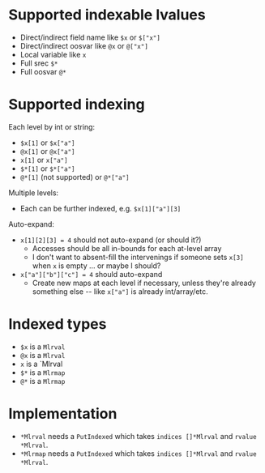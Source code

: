 # Supported indexable lvalues

* Direct/indirect field name like `$x` or `$["x"]`
* Direct/indirect oosvar like `@x` or `@["x"]`
* Local variable like `x`
* Full srec `$*`
* Full oosvar `@*`

# Supported indexing

Each level by int or string:

* `$x[1]` or `$x["a"]`
* `@x[1]` or `@x["a"]`
* `x[1]` or `x["a"]`
* `$*[1]` or `$*["a"]`
* `@*[1]` (not supported) or `@*["a"]`

Multiple levels:

* Each can be further indexed, e.g. `$x[1]["a"][3]`

Auto-expand:

* `x[1][2][3] = 4` should not auto-expand (or should it?)
  * Accesses should be all in-bounds for each at-level array
  * I don't want to absent-fill the intervenings if someone sets `x[3]` when `x` is empty ... or maybe I should?
* `x["a"]["b"]["c"] = 4` should auto-expand
  * Create new maps at each level if necessary, unless they're already something else -- like `x["a"]` is already int/array/etc.

# Indexed types

* `$x` is a `Mlrval`
* `@x` is a `Mlrval`
* `x` is a `Mlrval
* `$*` is a `Mlrmap`
* `@*` is a `Mlrmap`

# Implementation

* `*Mlrval` needs a `PutIndexed` which takes `indices []*Mlrval` and `rvalue *Mlrval`.
* `*Mlrmap` needs a `PutIndexed` which takes `indices []*Mlrval` and `rvalue *Mlrval`.
